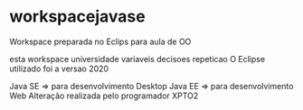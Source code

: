 # workspacejavase
Workspace preparada no Eclips para aula de OO

esta workspace 
universidade
variaveis 
decisoes
repeticao
O Eclipse utilizado foi a versao 2020

Java SE => para desenvolvimento Desktop
Java EE => para desenvolvimento Web
Alteração realizada pelo programador XPTO2

